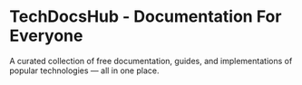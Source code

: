 # TechDocsHub - Documentation For Everyone
A curated collection of free documentation, guides, and implementations of popular technologies — all in one place.
